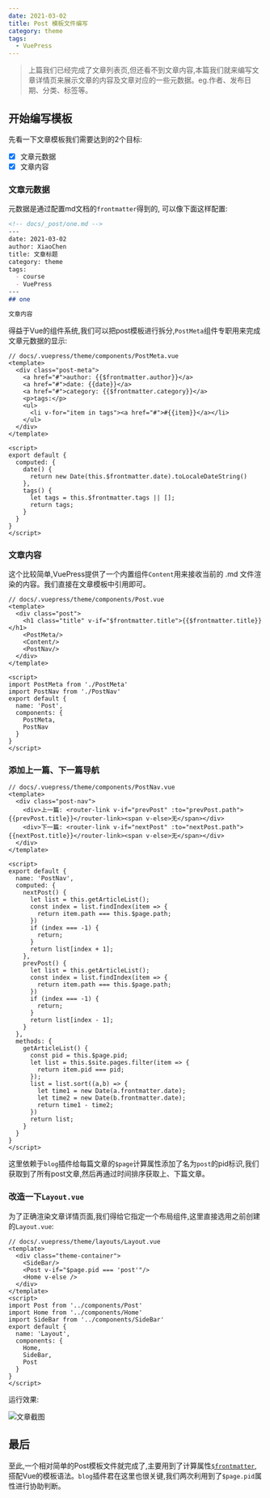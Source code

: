 ```yaml
---
date: 2021-03-02
title: Post 模板文件编写
category: theme
tags:
  - VuePress
---
```


> 上篇我们已经完成了文章列表页,但还看不到文章内容,本篇我们就来编写文章详情页来展示文章的内容及文章对应的一些元数据。eg.作者、发布日期、分类、标签等。

<!-- more -->

## 开始编写模板

先看一下文章模板我们需要达到的2个目标:

- [x] 文章元数据
- [x] 文章内容

### 文章元数据

元数据是通过配置md文档的`frontmatter`得到的, 可以像下面这样配置:

``` md {2-10}
<!-- docs/_post/one.md -->
---
date: 2021-03-02
author: XiaoChen
title: 文章标题
category: theme
tags:
  - course
  - VuePress
---
## one 

文章内容

```

得益于Vue的组件系统,我们可以把post模板进行拆分,`PostMeta`组件专职用来完成文章元数据的显示:

``` vue
// docs/.vuepress/theme/components/PostMeta.vue
<template>
  <div class="post-meta">
    <a href="#">author: {{$frontmatter.author}}</a>
    <a href="#">date: {{date}}</a>
    <a href="#">category: {{$frontmatter.category}}</a>
    <p>tags:</p>
    <ul>
      <li v-for="item in tags"><a href="#">#{{item}}</a></li>
    </ul>
  </div>
</template>

<script>
export default {
  computed: {
    date() {
      return new Date(this.$frontmatter.date).toLocaleDateString()
    },
    tags() {
      let tags = this.$frontmatter.tags || [];
      return tags;
    }
  }
}
</script>
```

### 文章内容

这个比较简单,VuePress提供了一个内置组件`Content`用来接收当前的 .md 文件渲染的内容。我们直接在文章模板中引用即可。

``` vue
// docs/.vuepress/theme/components/Post.vue
<template>
  <div class="post">
    <h1 class="title" v-if="$frontmatter.title">{{$frontmatter.title}}</h1>
    <PostMeta/>
    <Content/>
    <PostNav/>
  </div>
</template>

<script>
import PostMeta from './PostMeta'
import PostNav from './PostNav'
export default {
  name: 'Post',
  components: {
    PostMeta,
    PostNav
  }
}
</script>
```

### 添加上一篇、下一篇导航

``` vue
// docs/.vuepress/theme/components/PostNav.vue
<template>
  <div class="post-nav">
    <div>上一篇: <router-link v-if="prevPost" :to="prevPost.path">{{prevPost.title}}</router-link><span v-else>无</span></div>
    <div>下一篇: <router-link v-if="nextPost" :to="nextPost.path">{{nextPost.title}}</router-link><span v-else>无</span></div>
  </div>
</template>

<script>
export default {
  name: 'PostNav',
  computed: {
    nextPost() {
      let list = this.getArticleList();
      const index = list.findIndex(item => {
        return item.path === this.$page.path;
      })
      if (index === -1) {
        return;
      }
      return list[index + 1];
    },
    prevPost() {
      let list = this.getArticleList();
      const index = list.findIndex(item => {
        return item.path === this.$page.path;
      })
      if (index === -1) {
        return;
      }
      return list[index - 1];
    }
  },
  methods: {
    getArticleList() {
      const pid = this.$page.pid;
      let list = this.$site.pages.filter(item => {
        return item.pid === pid;
      });
      list = list.sort((a,b) => {
        let time1 = new Date(a.frontmatter.date);
        let time2 = new Date(b.frontmatter.date);
        return time1 - time2;
      })
      return list;
    }
  }
}
</script>
```

这里依赖于`blog`插件给每篇文章的`$page`计算属性添加了名为`post`的pid标识,我们获取到了所有post文章,然后再通过时间排序获取上、下篇文章。

### 改造一下`Layout.vue`

为了正确渲染文章详情页面,我们得给它指定一个布局组件,这里直接选用之前创建的`Layout.vue`:

``` vue {5,6,10,14,18}
// docs/.vuepress/theme/layouts/Layout.vue
<template>
  <div class="theme-container">
    <SideBar/>
    <Post v-if="$page.pid === 'post'"/>
    <Home v-else />
  </div>
</template>
<script>
import Post from '../components/Post'
import Home from '../components/Home'
import SideBar from '../components/SideBar'
export default {
  name: 'Layout',
  components: {
    Home,
    SideBar,
    Post
  }
}
</script>
```

运行效果:

<!-- ![文章截图](/images/learning/post.png) -->
![文章截图](https://80shuo.com/images/learning/post.png)

## 最后

至此,一个相对简单的Post模板文件就完成了,主要用到了计算属性[`$frontmatter`](/post/2021/01/01/theme-learning-concept.html#front-matter),搭配Vue的模板语法。`blog`插件君在这里也很关键,我们两次利用到了`$page.pid`属性进行协助判断。
